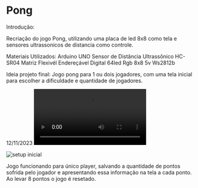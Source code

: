 # Pong

Introdução:

Recriação do jogo Pong, utilizando uma placa de led 8x8 como tela e sensores ultrassonicos de distancia como controle.

Materiais Utilizados:
Arduino UNO
Sensor de Distância Ultrassônico HC-SR04
Matriz Flexivél Endereçável Digital 64led Rgb 8x8 5v Ws2812b

Ideia projeto final:
Jogo pong para 1 ou dois jogadores, com uma tela inicial para escolher a dificuldade e quantidade de jogadores.


12/11/2023
![video funcionamento](https://github.com/Jalmijao/Pong/blob/main/conteudo%2012-11-2023/Funcionamento%20jogo%201%20player.mp4)


![setup inicial](https://github.com/Jalmijao/Pong/blob/main/conteudo%2012-11-2023/Setup%20inicial.png)

Jogo funcionando para único player, salvando a quantidade de pontos sofrida pelo jogador e apresentando essa informação na tela a cada ponto.
Ao levar 8 pontos o jogo é resetado.





